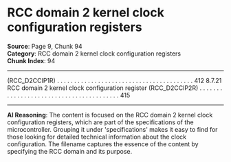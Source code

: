 # RCC domain 2 kernel clock configuration registers

**Source**: Page 9, Chunk 94  
**Category**: RCC domain 2 kernel clock configuration registers  
**Chunk Index**: 94

---

(RCC_D2CCIP1R) . . . . . . . . . . . . . . . . . . . . . . . . . . . . . . . . . . . . . . . . 412
8.7.21 RCC domain 2 kernel clock configuration register
(RCC_D2CCIP2R) . . . . . . . . . . . . . . . . . . . . . . . . . . . . . . . . . . . . . . . . 415

---

**AI Reasoning**: The content is focused on the RCC domain 2 kernel clock configuration registers, which are part of the specifications of the microcontroller. Grouping it under 'specifications' makes it easy to find for those looking for detailed technical information about the clock configuration. The filename captures the essence of the content by specifying the RCC domain and its purpose.
